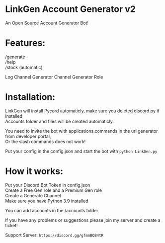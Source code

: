 # LinkGen Account Generator v2
An Open Source Account Generator Bot!

# Features:
/generate \
/help \
/stock (automatic)

Log Channel
Generator Channel
Generator Role

# Installation:
LinkGen will install Pycord automaticly, make sure you deleted discord.py if installed \
Accounts folder and files will be created automaticly. 

You need to invite the bot with applications.commands in the url generator from developer portal, \
Or the slash commands does not work! 

Put your config in the config.json and start the bot with `python LinkGen.py`

# How it works:
Put your Discord Bot Token in config.json \
Create a Free Gen role and a Premium Gen role \
Create a Generate Channel \
Make sure you have Python 3.9 installed 

You can add accounts in the /accounts folder

If you have any problems or suggestions please join my server and create a ticket!

Support Server: ``https://discord.gg/gfmmBQB4tR``


